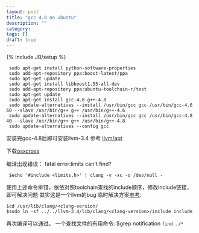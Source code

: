 ```yaml
---
layout: post
title: "gcc 4.8 on ubuntu"
description: ""
category: 
tags: []
draft: true
---
```

{% include JB/setup %}

     sudo apt-get install python-software-properties
	 sudo add-apt-repository ppa:boost-latest/ppa
	 sudo apt-get update
	 sudo apt-get install libboost1.55-all-dev
     sudo add-apt-repository ppa:ubuntu-toolchain-r/test
     sudo apt-get update
     sudo apt-get install gcc-4.8 g++-4.8
     sudo update-alternatives --install /usr/bin/gcc gcc /usr/bin/gcc-4.6 60 --slave /usr/bin/g++ g++ /usr/bin/g++-4.6 
     sudo update-alternatives --install /usr/bin/gcc gcc /usr/bin/gcc-4.8 40 --slave /usr/bin/g++ g++ /usr/bin/g++-4.8
     sudo update-alternatives --config gcc

 安装完gcc-4.8后即可安装llvm-3.4 参考 [llvm/apt]()

 下载[osxcross]()

 编译出现错误： fatal error:limits can't find?
     
     $echo '#include <limits.h>' | clang -v -xc -o /dev/null -

使用上述命令排错，依依对照toolchain查找的include顺序，修改include链接，即可解决问题
其实这是一个llvm的bug
临时解决方案[参考](https://bugs.launchpad.net/ubuntu/+source/llvm-defaults/+bug/1242300):

    $cd /usr/lib/clang/<clang-version/
    $sudo ln -sf ../../llvm-3.4/lib/clang/<clang-version>/include include
再次编译可以通过。
一个查找文件的有用命令:
    $grep notification `find ./*`


